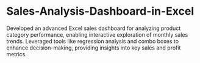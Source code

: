 # Sales-Analysis-Dashboard-in-Excel
Developed an advanced Excel sales dashboard for analyzing product category performance, enabling interactive exploration of monthly sales trends. Leveraged tools like regression analysis and combo boxes to enhance decision-making, providing insights into key sales and profit metrics.
